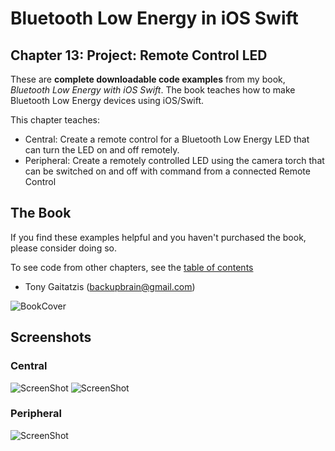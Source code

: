 # Bluetooth Low Energy in iOS Swift

## Chapter 13: Project: Remote Control LED


These are **complete downloadable code examples** from my book, _Bluetooth Low Energy with iOS Swift_.  The book teaches how to make Bluetooth Low Energy devices using iOS/Swift.  

This chapter teaches:
* Central: Create a remote control for a Bluetooth Low Energy LED that can turn the LED on and off remotely.
* Peripheral: Create a remotely controlled LED using the camera torch that can be switched on and off with command from a connected Remote Control

## The Book

If you find these examples helpful and you haven't purchased the book, please consider doing so.

To see code from other chapters, see the [table of contents](https://github.com/BluetoothLowEnergyIniOSSwift/Book)

- Tony Gaitatzis (<backupbrain@gmail.com>)

![BookCover](https://github.com/BluetoothLowEnergyIniOSSwift/Book/blob/master/Bluetooth%20Low%20Energy%20in%20iOS%20Swift%20Cover.png)


## Screenshots


### Central

![ScreenShot](Screenshots/Central%201.jpg)
![ScreenShot](Screenshots/Central%202.jpg)

### Peripheral

![ScreenShot](Screenshots/Peripheral%201.jpg)
